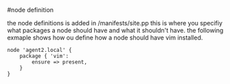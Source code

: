 #node definition  

the node definitions is added in /manifests/site.pp
this is where you specifiy what packages a node should have and what it shouldn't have. the following exmaple shows how ou define how a node should have vim installed.

	node 'agent2.local' {
		package { 'vim':
			ensure => present,
		}
	}
